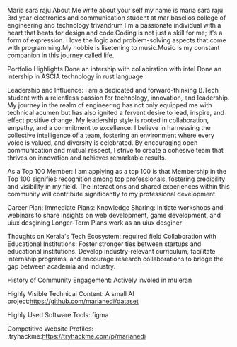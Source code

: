  Maria sara raju
About Me
write about your self my name is maria sara raju 3rd year electronics and communication student at mar baselios college of engineering and technology trivandrum I'm a passionate individual with a heart that beats for design and code.Coding is not just a skill for me; it's a form of expression. I love the logic and problem-solving aspects that come with programming.My hobbie is lisetening to music.Music is my constant companion in this journey called life.

Portfolio Highlights
Done an intership with collabiration with intel Done an intership in ASCIA technology in rust language

Leadership and Influence:
I am a dedicated and forward-thinking B.Tech student with a relentless passion for technology, innovation, and leadership. My journey in the realm of engineering has not only equipped me with technical acumen but has also ignited a fervent desire to lead, inspire, and effect positive change. My leadership style is rooted in collaboration, empathy, and a commitment to excellence. I believe in harnessing the collective intelligence of a team, fostering an environment where every voice is valued, and diversity is celebrated. By encouraging open communication and mutual respect, I strive to create a cohesive team that thrives on innovation and achieves remarkable results.

As a Top 100 Member:
I am applying as a top 100 is that Membership in the Top 100 signifies recognition among top professionals, fostering credibility and visibility in my field. The interactions and shared experiences within this community will contribute significantly to my professional development.

Career Plan:
Immediate Plans: Knowledge Sharing: Initiate workshops and webinars to share insights on web development, game development, and uiux desgining Longer-Term Plans:work as an uiux desginer

Thoughts on Kerala's Tech Ecosystem: required field
Collaboration with Educational Institutions: Foster stronger ties between startups and educational institutions. Develop industry-relevant curriculum, facilitate internship programs, and encourage research collaborations to bridge the gap between academia and industry.

History of Community Engagement:
Actively involed in muleran

Highly Visible Technical Content:
A small AI project:https://github.com/marianedi/dataset

Highly Used Software Tools:
figma

Competitive Website Profiles:
.tryhackme:https://tryhackme.com/p/marianedi
